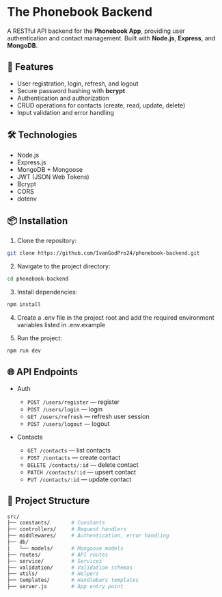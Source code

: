 # The **Phonebook Backend**

A RESTful API backend for the **Phonebook App**, providing user authentication and contact management.
Built with **Node.js**, **Express**, and **MongoDB**.

## 🚀 Features

- User registration, login, refresh, and logout
- Secure password hashing with **bcrypt**
- Authentication and authorization
- CRUD operations for contacts (create, read, update, delete)
- Input validation and error handling

## 🛠️ Technologies

- Node.js
- Express.js
- MongoDB + Mongoose
- JWT (JSON Web Tokens)
- Bcrypt
- CORS
- dotenv

## 📦 Installation

1. Clone the repository:

```bash
git clone https://github.com/IvanGodPro24/phonebook-backend.git
```

2. Navigate to the project directory:

```bash
cd phonebook-backend
```

3. Install dependencies:

```bash
npm install
```

4. Create a .env file in the project root and add the required environment variables listed in .env.example

5. Run the project:

```bash
npm run dev
```

## 🌐 API Endpoints

- Auth

  - `POST /users/register` — register
  - `POST /users/login` — login
  - `GET /users/refresh` — refresh user session
  - `POST /users/logout` — logout

- Contacts

  - `GET /contacts` — list contacts
  - `POST /contacts` — create contact
  - `DELETE /contacts/:id` — delete contact
  - `PATCH /contacts/:id` — upsert contact
  - `PUT /contacts/:id` — update contact

## 📁 Project Structure

```bash
src/
├── constants/       # Constants
├── controllers/     # Request handlers
├── middlewares/     # Authentication, error handling
├── db/
│   └── models/      # Mongoose models
├── routes/          # API routes
├── service/         # Services
├── validation/      # Validation schemas
├── utils/           # Helpers
├── templates/       # Handlebars templates
├── server.js        # App entry point
```
